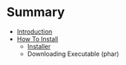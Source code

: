 # Summary

* [Introduction](README.md)
* [How To Install](chapter_1/how_to_install.md)
   * [Installer](chapter_1/installer.md)
   * Downloading Executable (phar)

